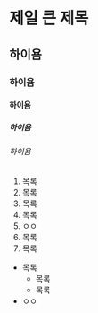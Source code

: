 # 제일 큰 제목
## 하이욤
### 하이욤 
#### 하이욤
##### 하이욤 
###### 하이욤

1. 목록
5. 목록
2. 목록
6. 목록
7. ㅇㅇ
4. 목록
5. 목록

* 목록
  * 목록
  - 목록
* ㅇㅇ

